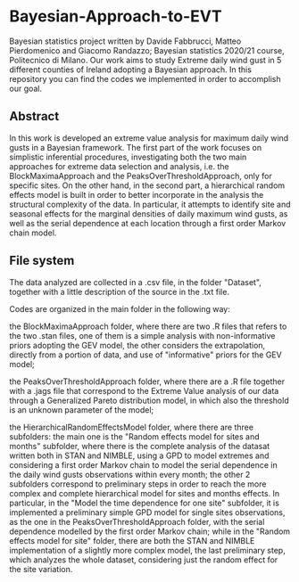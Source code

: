 # Bayesian-Approach-to-EVT
Bayesian statistics project written by Davide Fabbrucci, Matteo Pierdomenico and Giacomo Randazzo; Bayesian statistics 2020/21 course, Politecnico di Milano.
Our work aims to study Extreme daily wind gust in 5 different counties of Ireland adopting a Bayesian approach. In this repository you can find the codes we implemented in order to accomplish our goal.

## Abstract

In this work is developed an extreme value analysis for maximum daily wind gusts in a Bayesian framework.
The first part of the work focuses on simplistic inferential procedures, investigating both the two main approaches for extreme data selection and analysis, i.e. the BlockMaximaApproach and the PeaksOverThresholdApproach, only for specific sites. On the other hand, in the second part, a hierarchical random effects model is built in order to better incorporate in the analysis the structural complexity of the data. In particular, it attempts to identify site and seasonal effects for the marginal densities of daily maximum wind gusts, as well as the serial dependence at each location through a first order Markov chain model. 


## File system

The data analyzed are collected in a .csv file, in the folder "Dataset", together with a little description of the source in the .txt file.

Codes are organized in the main folder in the following way: 

the BlockMaximaApproach folder, where there are two .R files that refers to the two .stan files, one of them is a simple analysis with non-informative priors adopting the GEV model, the other considers the extrapolation, directly from a portion of data, and use of "informative" priors for the GEV model;

the PeaksOverThresholdApproach folder, where there are a .R file together with a .jags file that correspond to the Extreme Value analysis of our data through a Generalized Pareto distribution model, in which also the threshold is an unknown parameter of the model;

the HierarchicalRandomEffectsModel folder, where there are three subfolders: the main one is the "Random effects model for sites and months" subfolder, where there is the complete analysis of the datasat written both in STAN and NIMBLE, using a GPD to model extremes and considering a first order Markov chain to model the serial dependence in the daily wind gusts observations within every month; the other 2 subfolders correspond to preliminary steps in order to reach the more complex and complete hierarchical model for sites and months effects. 
In particular, in the "Model the time dependence for one site" subfolder, it is implemented a preliminary simple GPD model for single sites observations, as the one in the PeaksOverThresholdApproach folder, with the serial dependence modelled by the first order Markov chain; while in the "Random effects model for site" folder, there are both the STAN and NIMBLE implementation of a slightly more complex model, the last preliminary step, which analyzes the whole dataset, considering just the random effect for the site variation.
